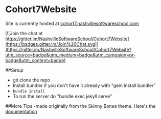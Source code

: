 # Cohort7Website

Site is currently hosted at [cohort7.nashvillesoftwareschool.com](http://cohort7.nashvillesoftwareschool.com/)

[![Join the chat at https://gitter.im/NashvilleSoftwareSchool/Cohort7Website](https://badges.gitter.im/Join%20Chat.svg)](https://gitter.im/NashvilleSoftwareSchool/Cohort7Website?utm_source=badge&utm_medium=badge&utm_campaign=pr-badge&utm_content=badge)


##Setup
- git clone the repo
- Install bundler if you don't have it already with "gem install bundler"
- `bundle install` 
- To run the server do "bundle exec jekyll serve"

##More Tips
-made originally from the Skinny Bones theme. Here's the [documentation](https://mmistakes.github.io/skinny-bones-jekyll/getting-started/)

